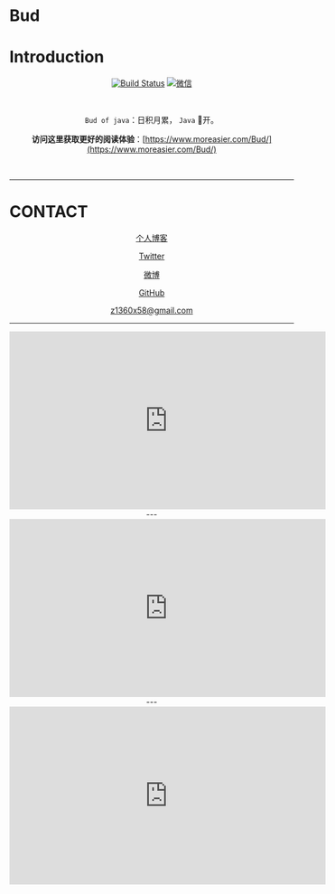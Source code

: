 # Bud

# Introduction

<div align="center">  


[![Build Status](https://travis-ci.org/crossoverJie/JCSprout.svg?branch=master)](https://travis-ci.org/crossoverJie/JCSprout)
[![微信](https://img.shields.io/badge/微信-Z1360X-yellowgreen.svg)](https://jq.wx.com/?_wv=1027&k=5HPYvQk)

[qq0groupsvg]: https://img.shields.io/badge/QQ%E7%BE%A4-787381170-yellowgreen.svg
[qq0group]: https://jq.qq.com/?_wv=1027&k=5HPYvQk


<br>

`Bud of java`：日积月累， `Java` :cherry_blossom:开。

**访问这里获取更好的阅读体验**：[https://www.moreasier.com/Bud/](https://www.moreasier.com/Bud/)

<br/>

</div>

----------


# CONTACT

<div align="center">

[个人博客](https://moreasier.com)

[Twitter](https://twitter.com/zz1360)

[微博](http://weibo.com/zz1360 "微博")

[GitHub](https://github.com/zz1360 "github")

[z1360x58@gmail.com](mailto:z1360x58@gmail.com)

---

<iframe width="560" height="315" src="https://www.youtube.com/embed/jPCJIB1f7jk" frameborder="0" allowfullscreen></iframe>
---
<iframe width="560" height="315" src="https://www.youtube.com/embed/ecSuLdwRATI" frameborder="0" allowfullscreen></iframe>
---

<iframe width="560" height="315" src="https://www.youtube.com/embed/u2Fjzx7fC2g" frameborder="0" allow="accelerometer; autoplay; encrypted-media; gyroscope; picture-in-picture" allowfullscreen></iframe>
</div>
